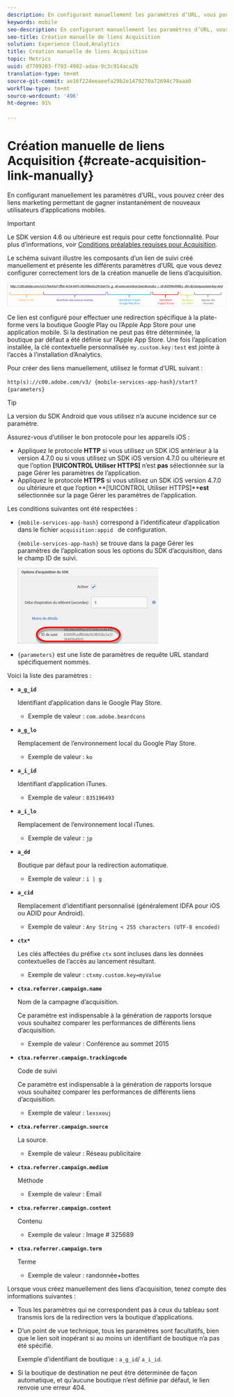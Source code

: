 ```yaml
---
description: En configurant manuellement les paramètres d’URL, vous pouvez créer des liens marketing permettant de gagner instantanément de nouveaux utilisateurs d’applications mobiles.
keywords: mobile
seo-description: En configurant manuellement les paramètres d’URL, vous pouvez créer des liens marketing permettant de gagner instantanément de nouveaux utilisateurs d’applications mobiles.
seo-title: Création manuelle de liens Acquisition
solution: Experience Cloud,Analytics
title: Création manuelle de liens Acquisition
topic: Metrics
uuid: d7709203-f793-4982-adaa-9c3c914aca2b
translation-type: tm+mt
source-git-commit: ae16f224eeaeefa29b2e1479270a72694c79aaa0
workflow-type: tm+mt
source-wordcount: '496'
ht-degree: 91%

---
```



# Création manuelle de liens Acquisition {#create-acquisition-link-manually}

En configurant manuellement les paramètres d’URL, vous pouvez créer des liens marketing permettant de gagner instantanément de nouveaux utilisateurs d’applications mobiles.

>[!IMPORTANT]
>
>Le SDK version 4.6 ou ultérieure est requis pour cette fonctionnalité. Pour plus d’informations, voir [Conditions préalables requises pour Acquisition](/help/using/acquisition-main/c-acquisition-prerequisites.md).

Le schéma suivant illustre les composants d’un lien de suivi créé manuellement et présente les différents paramètres d’URL que vous devez configurer correctement lors de la création manuelle de liens d’acquisition.

![](assets/acquisition_url.png)

Ce lien est configuré pour effectuer une redirection spécifique à la plate-forme vers la boutique Google Play ou l’Apple App Store pour une application mobile. Si la destination ne peut pas être déterminée, la boutique par défaut a été définie sur l’Apple App Store. Une fois l’application installée, la clé contextuelle personnalisée `my.custom.key:test` est jointe à l’accès à l’installation d’Analytics.

Pour créer des liens manuellement, utilisez le format d’URL suivant :

`http(s)://c00.adobe.com/v3/ {mobile-services-app-hash}/start? {parameters}`

>[!TIP]
>
>La version du SDK Android que vous utilisez n’a aucune incidence sur ce paramètre.

Assurez-vous d’utiliser le bon protocole pour les appareils iOS :

* Appliquez le protocole **HTTP** si vous utilisez un SDK iOS antérieur à la version 4.7.0 ou si vous utilisez un SDK iOS version 4.7.0 ou ultérieure et que l’option **[!UICONTROL Utiliser HTTPS]** n’est **pas** sélectionnée sur la page Gérer les paramètres de l’application.
* Appliquez le protocole **HTTPS** si vous utilisez un SDK iOS version 4.7.0 ou ultérieure et que l’option **[!UICONTROL Utiliser HTTPS]****est** sélectionnée sur la page Gérer les paramètres de l’application.

Les conditions suivantes ont été respectées :

* `{mobile-services-app-hash}` correspond à l’identificateur d’application dans le fichier `acquisition:appid ` de configuration.

   `{mobile-services-app-hash}` se trouve dans la page Gérer les paramètres de l’application sous les options du SDK d’acquisition, dans le champ ID de suivi.

   ![](assets/tracking-id.png)

* `{parameters}` est une liste de paramètres de requête URL standard spécifiquement nommés.

Voici la liste des paramètres :

* **`a_g_id`**

   Identifiant d’application dans le Google Play Store.

   * Exemple de valeur : `com.adobe.beardcons`

* **`a_g_lo`**

   Remplacement de l’environnement local du Google Play Store.

   * Exemple de valeur : `ko`

* **`a_i_id`**

   Identifiant d’application iTunes.

   * Exemple de valeur : `835196493`

* **`a_i_lo`**

   Remplacement de l’environnement local iTunes.

   * Exemple de valeur : `jp`

* **`a_dd`**

   Boutique par défaut pour la redirection automatique.

   * Exemple de valeur : `i | g`

* **`a_cid`**

   Remplacement d’identifiant personnalisé (généralement IDFA pour iOS ou ADID pour Android).

   * Exemple de valeur : `Any String < 255 characters (UTF-8 encoded)`

* **`ctx*`**

   Les clés affectées du préfixe `ctx` sont incluses dans les données contextuelles de l’accès au lancement résultant.

   * Exemple de valeur : `ctxmy.custom.key=myValue`

* **`ctxa.referrer.campaign.name`**

   Nom de la campagne d’acquisition.

   Ce paramètre est indispensable à la génération de rapports lorsque vous souhaitez comparer les performances de différents liens d’acquisition.

   * Exemple de valeur : Conférence au sommet 2015

* **`ctxa.referrer.campaign.trackingcode`**

   Code de suivi

   Ce paramètre est indispensable à la génération de rapports lorsque vous souhaitez comparer les performances de différents liens d’acquisition.

   * Exemple de valeur : `lexsxouj`

* **`ctxa.referrer.campaign.source`**

   La source.

   * Exemple de valeur : Réseau publicitaire

* **`ctxa.referrer.campaign.medium`**

   Méthode

   * Exemple de valeur : Email

* **`ctxa.referrer.campaign.content`**

   Contenu

   * Exemple de valeur : Image # 325689

* **`ctxa.referrer.campaign.term`**

   Terme

   * Exemple de valeur : randonnée+bottes


Lorsque vous créez manuellement des liens d’acquisition, tenez compte des informations suivantes :

* Tous les paramètres qui ne correspondent pas à ceux du tableau sont transmis lors de la redirection vers la boutique d’applications.
* D’un point de vue technique, tous les paramètres sont facultatifs, bien que le lien soit inopérant si au moins un identifiant de boutique n’a pas été spécifié.

   Exemple d’identifiant de boutique : `a_g_id`/ `a_i_id`.

* Si la boutique de destination ne peut être déterminée de façon automatique, et qu’aucune boutique n’est définie par défaut, le lien renvoie une erreur 404.

